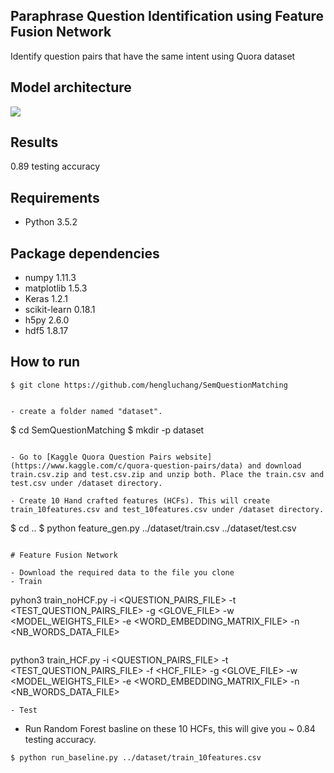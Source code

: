 ## Paraphrase Question Identification using Feature Fusion Network 
Identify question pairs that have the same intent using Quora dataset

## Model architecture
![](https://github.com/hengluchang/SemQuestionMatching/blob/master/FFN_architecture.jpg)

## Results 
0.89 testing accuracy 

## Requirements
- Python 3.5.2

## Package dependencies
- numpy 1.11.3
- matplotlib 1.5.3
- Keras 1.2.1
- scikit-learn 0.18.1
- h5py 2.6.0
- hdf5 1.8.17

## How to run
```
$ git clone https://github.com/hengluchang/SemQuestionMatching
```
```

- create a folder named "dataset".
```
$ cd SemQuestionMatching
$ mkdir -p dataset
```

- Go to [Kaggle Quora Question Pairs website](https://www.kaggle.com/c/quora-question-pairs/data) and download train.csv.zip and test.csv.zip and unzip both. Place the train.csv and test.csv under /dataset directory.

- Create 10 Hand crafted features (HCFs). This will create train_10features.csv and test_10features.csv under /dataset directory.
```
$ cd ..
$ python feature_gen.py ../dataset/train.csv ../dataset/test.csv
```

# Feature Fusion Network

- Download the required data to the file you clone
- Train 

```
pyhon3 train_noHCF.py -i <QUESTION_PAIRS_FILE> -t <TEST_QUESTION_PAIRS_FILE> -g <GLOVE_FILE> -w <MODEL_WEIGHTS_FILE> -e <WORD_EMBEDDING_MATRIX_FILE> -n <NB_WORDS_DATA_FILE>
```
```
python3 train_HCF.py -i <QUESTION_PAIRS_FILE> -t <TEST_QUESTION_PAIRS_FILE> -f <HCF_FILE> -g <GLOVE_FILE> -w <MODEL_WEIGHTS_FILE> -e <WORD_EMBEDDING_MATRIX_FILE> -n <NB_WORDS_DATA_FILE>
```
- Test
```



- Run Random Forest basline on these 10 HCFs, this will give you ~ 0.84 testing accuracy. 

```
$ python run_baseline.py ../dataset/train_10features.csv
```


